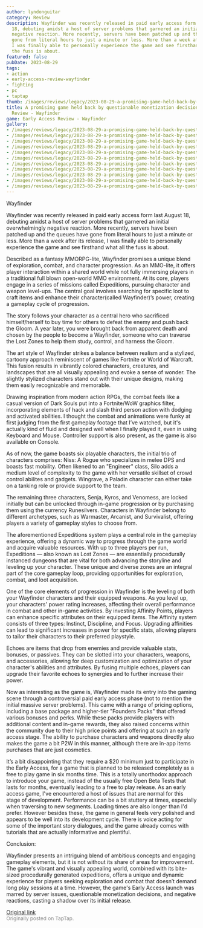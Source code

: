 ```yaml
---
author: lyndonguitar
category: Review
description: Wayfinder was recently released in paid early access form last August
  18, debuting amidst a host of server problems that garnered an initial overwhelmingly
  negative reaction. More recently, servers have been patched up and the queues have
  gone from literal hours to just a minute or less. More than a week after its release,
  I was finally able to personally experience the game and see firsthand what all
  the fuss is about.
featured: false
pubDate: 2023-08-29
tags:
- action
- early-access-review-wayfinder
- fighting
- pc
- taptap
thumb: /images/reviews/legacy/2023-08-29-a-promising-game-held-back-by-questionable-monetization-decisions--early-access-review----0.avif
title: A promising game held back by questionable monetization decisions | Early Access
  Review - Wayfinder
game: Early Access Review - Wayfinder
gallery:
- /images/reviews/legacy/2023-08-29-a-promising-game-held-back-by-questionable-monetization-decisions--early-access-review----0.avif
- /images/reviews/legacy/2023-08-29-a-promising-game-held-back-by-questionable-monetization-decisions--early-access-review----1.avif
- /images/reviews/legacy/2023-08-29-a-promising-game-held-back-by-questionable-monetization-decisions--early-access-review----2.avif
- /images/reviews/legacy/2023-08-29-a-promising-game-held-back-by-questionable-monetization-decisions--early-access-review----3.avif
- /images/reviews/legacy/2023-08-29-a-promising-game-held-back-by-questionable-monetization-decisions--early-access-review----4.avif
- /images/reviews/legacy/2023-08-29-a-promising-game-held-back-by-questionable-monetization-decisions--early-access-review----5.avif
- /images/reviews/legacy/2023-08-29-a-promising-game-held-back-by-questionable-monetization-decisions--early-access-review----6.avif
- /images/reviews/legacy/2023-08-29-a-promising-game-held-back-by-questionable-monetization-decisions--early-access-review----7.avif
- /images/reviews/legacy/2023-08-29-a-promising-game-held-back-by-questionable-monetization-decisions--early-access-review----8.avif
- /images/reviews/legacy/2023-08-29-a-promising-game-held-back-by-questionable-monetization-decisions--early-access-review----9.avif
- /images/reviews/legacy/2023-08-29-a-promising-game-held-back-by-questionable-monetization-decisions--early-access-review----10.avif
---
```

Wayfinder

Wayfinder was recently released in paid early access form last August 18, debuting amidst a host of server problems that garnered an initial overwhelmingly negative reaction. More recently, servers have been patched up and the queues have gone from literal hours to just a minute or less. More than a week after its release, I was finally able to personally experience the game and see firsthand what all the fuss is about.

Described as a fantasy MMORPG-lite, Wayfinder promises a unique blend of exploration, combat, and character progression. As an MMO-lite, it offers player interaction within a shared world while not fully immersing players in a traditional full blown open-world MMO environment. At its core, players engage in a series of missions called Expeditions, pursuing character and weapon level-ups. The central goal involves searching for specific loot to craft items and enhance their character(called Wayfinder)’s power, creating a gameplay cycle of progression.

The story follows your character as a central hero who sacrificed himself/herself to buy time for others to defeat the enemy and push back the Gloom. A year later, you were brought back from apparent death and chosen by the people to become a Wayfinder, someone who can traverse the Lost Zones to help them study, control, and harness the Gloom.

The art style of Wayfinder strikes a balance between realism and a stylized, cartoony approach reminiscent of games like Fortnite or World of Warcraft. This fusion results in vibrantly colored characters, creatures, and landscapes that are all visually appealing and evoke a sense of wonder. The slightly stylized characters stand out with their unique designs, making them easily recognizable and memorable.

Drawing inspiration from modern action RPGs, the combat feels like a casual version of Dark Souls put into a Fortnite/WoW graphics filter, incorporating elements of hack and slash third person action with dodging and activated abilities. I thought the combat and animations were funky at first judging from the first gameplay footage that I’ve watched, but it's actually kind of fluid and designed well when I finally played it, even in using Keyboard and Mouse. Controller support is also present, as the game is also available on Console.

As of now, the game boasts six playable characters, the initial trio of characters comprises: Niss: A Rogue who specializes in melee DPS and boasts fast mobility. Often likened to an "Engineer" class, Silo adds a medium level of complexity to the game with her versatile skillset of crowd control abilites and gadgets. Wingrave, a Paladin character can either take on a tanking role or provide support to the team.

The remaining three characters, Senja, Kyros, and Venomess, are locked initially but can be unlocked through in-game progression or by purchasing them using the currency Runesilvers. Characters in Wayfinder belong to different archetypes, such as Warmaster, Arcanist, and Survivalist, offering players a variety of gameplay styles to choose from.

The aforementioned Expeditions system plays a central role in the gameplay experience, offering a dynamic way to progress through the game world and acquire valuable resources. With up to three players per run, Expeditions — also known as Lost Zones — are essentially procedurally instanced dungeons that are vital for both advancing the storyline and leveling up your character. These unique and diverse zones are an integral part of the core gameplay loop, providing opportunities for exploration, combat, and loot acquisition.

One of the core elements of progression in Wayfinder is the leveling of both your Wayfinder characters and their equipped weapons. As you level up, your characters' power rating increases, affecting their overall performance in combat and other in-game activities. By investing Affinity Points, players can enhance specific attributes on their equipped items. The Affinity system consists of three types: Instinct, Discipline, and Focus. Upgrading affinities can lead to significant increases in power for specific stats, allowing players to tailor their characters to their preferred playstyle.

Echoes are items that drop from enemies and provide valuable stats, bonuses, or passives. They can be slotted into your characters, weapons, and accessories, allowing for deep customization and optimization of your character's abilities and attributes. By fusing multiple echoes, players can upgrade their favorite echoes to synergies and to further increase their power.

Now as interesting as the game is, Wayfinder made its entry into the gaming scene through a controversial paid early access phase (not to mention the initial massive server problems). This came with a range of pricing options, including a base package and higher-tier "Founders Packs" that offered various bonuses and perks. While these packs provide players with additional content and in-game rewards, they also raised concerns within the community due to their high price points and offering at such an early access stage. The ability to purchase characters and weapons directly also makes the game a bit P2W in this manner, although there are in-app items purchases that are just cosmetics.

It’s a bit disappointing that they require a $20 minimum just to participate in the Early Access, for a game that is planned to be released completely as a free to play game in six months time. This is a totally unorthodox approach to introduce your game, instead of the usually free Open Beta Tests that lasts for months, eventually leading to a free to play release. As an early access game, I've encountered a host of issues that are normal for this stage of development. Performance can be a bit stuttery at times, especially when traversing to new segments. Loading times are also longer than I'd prefer. However besides these, the game in general feels very polished and appears to be well into its development cycle. There is voice acting for some of the important story dialogues, and the game already comes with tutorials that are actually informative and plentiful.

Conclusion:

Wayfinder presents an intriguing blend of ambitious concepts and engaging gameplay elements, but it is not without its share of areas for improvement. The game's vibrant and visually appealing world, combined with its bite-sized procedurally generated expeditions, offers a unique and dynamic experience for players seeking exploration and combat that doesn’t demand long play sessions at a time. However, the game's Early Access launch was marred by server issues, questionable monetization decisions, and negative reactions, casting a shadow over its initial release.

[Original link](https://www.taptap.io/post/6212997)<br><span style="font-size: 0.95em; color: #888;">Originally posted on TapTap.</span>